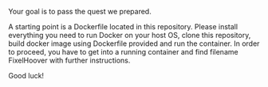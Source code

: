 Your goal is to pass the quest we prepared.

A starting point is a Dockerfile located in this repository. Please install everything you need to run Docker on your host OS, clone this repository, build docker image using Dockerfile provided and run the container. In order to proceed, you have to get into a running container and find filename FixelHoover with further instructions.

Good luck!
